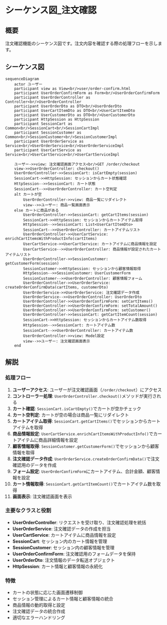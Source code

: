 # シーケンス図_注文確認

## 概要
注文確認機能のシーケンス図です。注文内容を確認する際の処理フローを示します。

## シーケンス図

```mermaid
sequenceDiagram
    actor ユーザー
    participant view as View<br/>user/order-confirm.html
    participant UserOrderConfirmForm as Form<br/>UserOrderConfirmForm
    participant UserOrderController as Controller<br/>UserOrderController
    participant UserOrderDto as DTO<br/>UserOrderDto
    participant UserCartItemDto as DTO<br/>UserCartItemDto
    participant UserCustomerDto as DTO<br/>UserCustomerDto
    participant HttpSession as HttpSession
    participant SessionCart as Common<br/>SessionCart<br/>SessionCartImpl
    participant SessionCustomer as Common<br/>SessionCustomer<br/>SessionCustomerImpl
    participant UserOrderService as Service<br/>UserOrderService<br/>UserOrderServiceImpl
    participant UserCartService as Service<br/>UserCartService<br/>UserCartServiceImpl

    ユーザー->>view: 注文確認画面アクセス<br/>GET /order/checkout
    view->>UserOrderController: checkout()
    UserOrderController->>SessionCart: isCartEmpty(session)
    SessionCart->>HttpSession: セッションからカート状態確認
    HttpSession-->>SessionCart: カート状態
    SessionCart-->>UserOrderController: カート空判定
    alt カートが空
        UserOrderController->>view: 商品一覧にリダイレクト
        view-->>ユーザー: 商品一覧画面表示
    else カートに商品がある
        UserOrderController->>SessionCart: getCartItems(session)
        SessionCart->>HttpSession: セッションからカートアイテム取得
        HttpSession-->>SessionCart: List<UserCartItemDto>
        SessionCart-->>UserOrderController: カートアイテムリスト
        UserOrderController->>UserCartService: enrichCartItemsWithProductInfo(cartItems)
        UserCartService->>UserCartService: カートアイテムに商品情報を設定
        UserCartService-->>UserOrderController: 商品情報が設定されたカートアイテムリスト
        UserOrderController->>SessionCustomer: getCustomerForm(session)
        SessionCustomer->>HttpSession: セッションから顧客情報取得
        HttpSession-->>SessionCustomer: UserCustomerForm
        SessionCustomer-->>UserOrderController: 顧客情報フォーム
        UserOrderController->>UserOrderService: createOrderConfirmData(cartItems, customerDto)
        UserOrderService->>UserOrderService: 注文確認データ作成
        UserOrderService-->>UserOrderController: UserOrderDto
        UserOrderController->>UserOrderConfirmForm: setCartItems()
        UserOrderController->>UserOrderConfirmForm: setTotalAmount()
        UserOrderController->>UserOrderConfirmForm: setCustomer()
        UserOrderController->>SessionCart: getCartItemCount(session)
        SessionCart->>HttpSession: セッションからカートアイテム数取得
        HttpSession-->>SessionCart: カートアイテム数
        SessionCart-->>UserOrderController: カートアイテム数
        UserOrderController->>view: Model設定
        view-->>ユーザー: 注文確認画面表示
    end
```

## 解説

### 処理フロー
1. **ユーザーアクセス**: ユーザーが注文確認画面（`/order/checkout`）にアクセス
2. **コントローラー処理**: `UserOrderController.checkout()`メソッドが実行される
3. **カート確認**: `SessionCart.isCartEmpty()`でカートが空かチェック
4. **カート空判定**: カートが空の場合は商品一覧にリダイレクト
5. **カートアイテム取得**: `SessionCart.getCartItems()`でセッションからカートアイテムを取得
6. **商品情報設定**: `UserCartService.enrichCartItemsWithProductInfo()`でカートアイテムに商品詳細情報を設定
7. **顧客情報取得**: `SessionCustomer.getCustomerForm()`でセッションから顧客情報を取得
8. **注文確認データ作成**: `UserOrderService.createOrderConfirmData()`で注文確認用のデータを作成
9. **フォーム設定**: `UserOrderConfirmForm`にカートアイテム、合計金額、顧客情報を設定
10. **カート情報取得**: `SessionCart.getCartItemCount()`でカートアイテム数を取得
11. **画面表示**: 注文確認画面を表示

### 主要なクラスと役割
- **UserOrderController**: リクエストを受け取り、注文確認処理を統括
- **UserOrderService**: 注文確認データの作成を担当
- **UserCartService**: カートアイテムに商品情報を設定
- **SessionCart**: セッション内のカート情報を管理
- **SessionCustomer**: セッション内の顧客情報を管理
- **UserOrderConfirmForm**: 注文確認用のフォームデータを保持
- **UserOrderDto**: 注文情報のデータ転送オブジェクト
- **HttpSession**: カート情報と顧客情報の永続化

### 特徴
- カートの状態に応じた画面遷移制御
- セッション管理によるカート情報と顧客情報の統合
- 商品情報の動的取得と設定
- 注文確認データの統合作成
- 適切なエラーハンドリング 